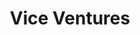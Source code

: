 ---
layout: firm_page
title: "Vice Ventures"
id: "viceventures.com"
permalink: "/viceventuresviceventures.com/"
website: "https://viceventures.com"
offices: "Brooklyn (United States)"
investment_stages: "Seed, Series A"
portfolio_companies: "Qnovia, PlayGreen, Players' Lounge, Black Buffalo, GreenRun, DELOCE, Parade, Maude"
portfolio_link: ""
investment_markets: "alcohol, cannabis, energy, harm-reducing nicotine, psychedelics, sex tech, wellness, skill-based betting, sports betting, MDMA, ketamine"
founded_year: "2018"
description: "Vice Ventures is a seed-stage venture capital fund investing in companies operating in unconventional industries. The firm focuses on superior returns by targeting 'good companies' in superficially 'bad' industries. Founder Catharine Dockery's background in retail M&A and finance informs the firm's investment strategy."
linkedin: "https://www.linkedin.com/company/vice-ventures"
twitter: ""
instagram: ""
team_page: ""
investor_type: "Venture Capital"
crunchbase: "https://www.crunchbase.com/organization/vice-ventures"
pitchbook: ""

# SEO Optimization
meta_title: "Vice Ventures - VC Firm - projectstartups.com"
meta_description: "Vice Ventures, Vice Ventures is a seed-stage venture capital fund investing in companies operating in unconventional industries. The firm focuses on superior returns..."
meta_keywords: "Vice Ventures, alcohol, cannabis, energy, harm-reducing nicotine, psychedelics, sex tech, wellness, skill-based betting, sports betting, MDMA, ketamine, VC firm, venture capital, startup investor, projectstartups.com"
canonical_url: "https://vc.projectstartups.com/viceventuresviceventures.com/"
---